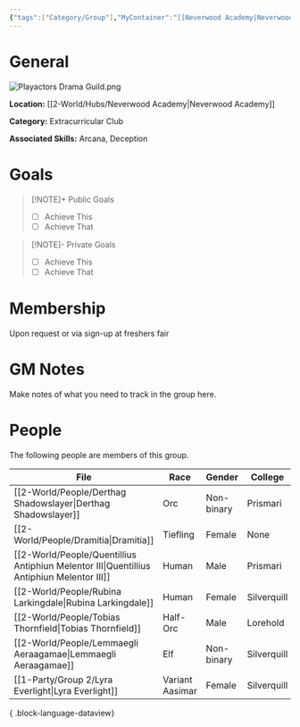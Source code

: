 ```yaml
---
{"tags":["Category/Group"],"MyContainer":"[[Neverwood Academy|Neverwood Academy]]","MyCategory":"Extracurricular Club","image":"Playactors Drama Guild.png","obsidianUIMode":"preview","leaders":null,"staff":null,"members":null,"initiates":null,"primary_contact":null,"Skill1":"Arcana","Skill2":"Deception","dg-publish":true,"dg-path":"World/Groups/Extracurricular Club/Play Actors Drama Guild.md","permalink":"/world/groups/extracurricular-club/play-actors-drama-guild/","dgPassFrontmatter":true,"updated":"2025-09-29T13:05:00.000+01:00"}
---
```



# General

![Playactors Drama Guild.png](/img/user/z_Assets/Extracurriculars/Playactors%20Drama%20Guild.png)

**Location:** [[2-World/Hubs/Neverwood Academy\|Neverwood Academy]]

**Category:** Extracurricular Club

**Associated Skills:** Arcana, Deception

# Goals

> [!NOTE]+ Public Goals
> - [ ] Achieve This
> - [ ] Achieve That

> [!NOTE]- Private Goals
> - [ ] Achieve This
> - [ ] Achieve That

# Membership
Upon request or via sign-up at freshers fair

# GM Notes

Make notes of what you need to track in the group here. 


# People

The following people are members of this group.  


| File                                                                                         | Race            | Gender     | College     |
| -------------------------------------------------------------------------------------------- | --------------- | ---------- | ----------- |
| [[2-World/People/Derthag Shadowslayer\|Derthag Shadowslayer]]                             | Orc             | Non-binary | Prismari    |
| [[2-World/People/Dramitia\|Dramitia]]                                                     | Tiefling        | Female     | None        |
| [[2-World/People/Quentillius Antiphiun Melentor III\|Quentillius Antiphiun Melentor III]] | Human           | Male       | Prismari    |
| [[2-World/People/Rubina Larkingdale\|Rubina Larkingdale]]                                 | Human           | Female     | Silverquill |
| [[2-World/People/Tobias Thornfield\|Tobias Thornfield]]                                   | Half-Orc        | Male       | Lorehold    |
| [[2-World/People/Lemmaegli Aeraagamae\|Lemmaegli Aeraagamae]]                             | Elf             | Non-binary | Silverquill |
| [[1-Party/Group 2/Lyra Everlight\|Lyra Everlight]]                                        | Variant Aasimar | Female     | Silverquill |

{ .block-language-dataview}
